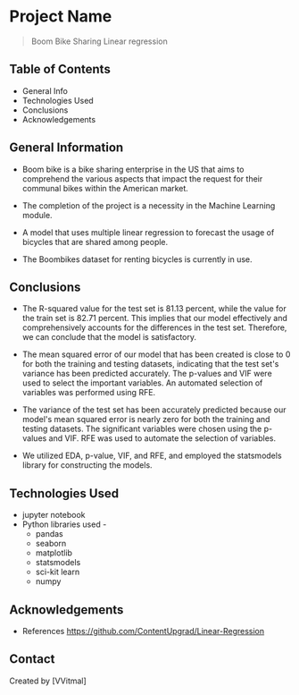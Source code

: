 # Project Name	
> Boom Bike Sharing Linear regression 	


## Table of Contents
* General Info
* Technologies Used
* Conclusions
* Acknowledgements

## General Information

- Boom bike is a bike sharing enterprise in the US that aims to comprehend the various aspects that impact the request for their communal bikes within the American market.

- The completion of the project is a necessity in the Machine Learning module.

- A model that uses multiple linear regression to forecast the usage of bicycles that are shared among people.

- The Boombikes dataset for renting bicycles is currently in use.


## Conclusions
- The R-squared value for the test set is 81.13 percent, while the value for the train set is 82.71 percent. This implies that our model effectively and comprehensively accounts for the differences in the test set. Therefore, we can conclude that the model is satisfactory.	

- The mean squared error of our model that has been created is close to 0 for both the training and testing datasets, indicating that the test set's variance has been predicted accurately. The p-values and VIF were used to select the important variables. An automated selection of variables was performed using RFE.

- The variance of the test set has been accurately predicted because our model's mean squared error is nearly zero for both the training and testing datasets. The significant variables were chosen using the p-values and VIF. RFE was used to automate the selection of variables.

- We utilized EDA, p-value, VIF, and RFE, and employed the statsmodels library for constructing the models.

## Technologies Used
- jupyter notebook 
- Python libraries used -
	- pandas
	- seaborn
	- matplotlib
	- statsmodels
	- sci-kit learn
	- numpy
	
## Acknowledgements
- References 
https://github.com/ContentUpgrad/Linear-Regression

## Contact
Created by [VVitmal]
